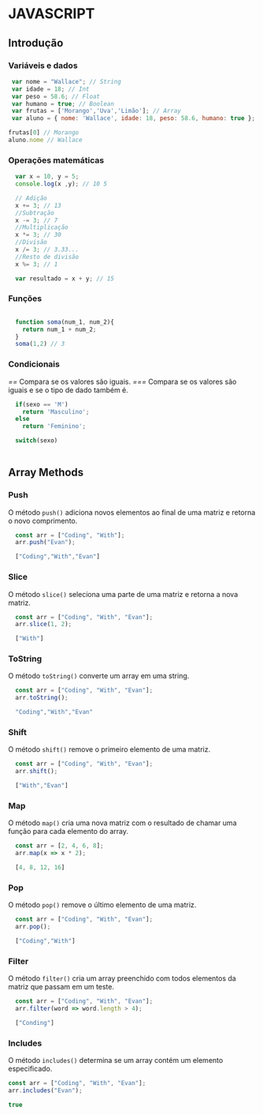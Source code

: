 # JAVASCRIPT

## Introdução 

### Variáveis e dados

```js
 var nome = "Wallace"; // String
 var idade = 18; // Int
 var peso = 58.6; // Float
 var humano = true; // Boolean
 var frutas = ['Morango','Uva','Limão']; // Array 
 var aluno = { nome: 'Wallace', idade: 18, peso: 58.6, humano: true }; // Object

frutas[0] // Morango
aluno.nome // Wallace
```

### Operações matemáticas
```js 
  var x = 10, y = 5;
  console.log(x ,y); // 10 5

  // Adição
  x += 3; // 13 
  //Subtração
  x -= 3; // 7
  //Multiplicação
  x *= 3; // 30
  //Divisão
  x /= 3; // 3.33...
  //Resto de divisão
  x %= 3; // 1

  var resultado = x + y; // 15
```

### Funções
```js 

  function soma(num_1, num_2){
    return num_1 + num_2;
  }
  soma(1,2) // 3

```

### Condicionais

*==* Compara se os valores são iguais.
*===* Compara se os valores são iguais e se o tipo de dado também é.

```js 
  if(sexo == 'M')
    return 'Masculino';
  else
    return 'Feminino';

  switch(sexo)
 
```

## Array Methods

### Push
O método `push()` adiciona novos elementos
ao final de uma matriz e retorna o novo comprimento. 


```js 
  const arr = ["Coding", "With"];
  arr.push("Evan");

  ["Coding","With","Evan"]
```

### Slice
O método `slice()` seleciona uma parte de
uma matriz e retorna a nova matriz.

```js 
  const arr = ["Coding", "With", "Evan"];
  arr.slice(1, 2);

  ["With"]
```

### ToString
O método `toString()` converte um array em uma string.

```js 
  const arr = ["Coding", "With", "Evan"];
  arr.toString();

  "Coding","With","Evan"
```

### Shift
O método `shift()` remove o primeiro elemento de uma matriz.

```js
  const arr = ["Coding", "With", "Evan"];
  arr.shift();

  ["With","Evan"]
```

### Map
O método `map()` cria uma nova matriz com o resultado
de chamar uma função para cada elemento do array.

```js
  const arr = [2, 4, 6, 8];
  arr.map(x => x * 2);

  [4, 8, 12, 16]
```

### Pop
O método `pop()` remove o último elemento
de uma matriz.

```js
  const arr = ["Coding", "With", "Evan"];
  arr.pop();

  ["Coding","With"]
```

### Filter
O método `filter()` cria um array preenchido com
todos elementos da matriz que passam em um teste.

```js
  const arr = ["Coding", "With", "Evan"];
  arr.filter(word => word.length > 4);  

  ["Conding"]
```
### Includes
O método `includes()` determina se um
array contém um elemento especificado.

```js
const arr = ["Coding", "With", "Evan"];
arr.includes("Evan");

true
```